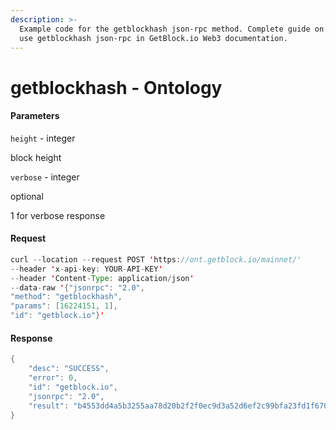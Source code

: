 ```yaml
---
description: >-
  Example code for the getblockhash json-rpc method. Сomplete guide on how to
  use getblockhash json-rpc in GetBlock.io Web3 documentation.
---
```


# getblockhash - Ontology

#### Parameters

`height` - integer

block height

`verbose` - integer

optional

1 for verbose response

#### Request

```java
curl --location --request POST 'https://ont.getblock.io/mainnet/' 
--header 'x-api-key: YOUR-API-KEY' 
--header 'Content-Type: application/json' 
--data-raw '{"jsonrpc": "2.0",
"method": "getblockhash",
"params": [16224151, 1],
"id": "getblock.io"}'
```

#### Response

```java
{
    "desc": "SUCCESS",
    "error": 0,
    "id": "getblock.io",
    "jsonrpc": "2.0",
    "result": "b4553dd4a5b3255aa78d20b2f2f0ec9d3a52d6ef2c99bfa23fd1f67001d9dd8b"
}
```
